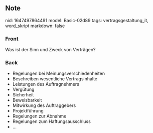 ## Note
nid: 1647497864491
model: Basic-02d89
tags: vertragsgestaltung_it, word_skript
markdown: false

### Front
Was ist der Sinn und Zweck von Verträgen?

### Back
<ul>
  <li>Regelungen bei Meinungsverschiedenheiten
  <li>Beschreiben wesentliche Vertragsinhalte
  <li>Leistungen des Auftragnehmers
  <li>Vergütung
  <li>Sicherheit
  <li>Beweisbarkeit
  <li>Mitwirkung des Auftraggebers
  <li>Projektführung
  <li>Regelungen zur Abnahme
  <li>Regelungen zum Haftungsausschluss
  <li>...
</ul>
